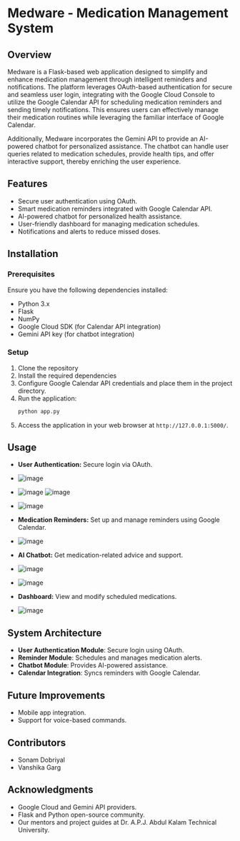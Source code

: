 # Medware - Medication Management System

## Overview
Medware is a Flask-based web application designed to simplify and enhance medication management through intelligent reminders and notifications. The platform leverages OAuth-based authentication for secure and seamless user login, integrating with the Google Cloud Console to utilize the Google Calendar API for scheduling medication reminders and sending timely notifications. This ensures users can effectively manage their medication routines while leveraging the familiar interface of Google Calendar.

Additionally, Medware incorporates the Gemini API to provide an AI-powered chatbot for personalized assistance. The chatbot can handle user queries related to medication schedules, provide health tips, and offer interactive support, thereby enriching the user experience.

## Features
- Secure user authentication using OAuth.
- Smart medication reminders integrated with Google Calendar API.
- AI-powered chatbot for personalized health assistance.
- User-friendly dashboard for managing medication schedules.
- Notifications and alerts to reduce missed doses.

## Installation
### Prerequisites
Ensure you have the following dependencies installed:
- Python 3.x
- Flask
- NumPy
- Google Cloud SDK (for Calendar API integration)
- Gemini API key (for chatbot integration)

### Setup
1. Clone the repository
2. Install the required dependencies
3. Configure Google Calendar API credentials and place them in the project directory.
4. Run the application:
   ```bash
   python app.py
   ```
5. Access the application in your web browser at `http://127.0.0.1:5000/`.

## Usage
- **User Authentication:** Secure login via OAuth.
- ![image](https://github.com/user-attachments/assets/d16925ba-f4f0-4490-a03d-e00cc43af5a5)
- ![image](https://github.com/user-attachments/assets/c6ee8bac-5dea-4d92-80b2-24117cf92786)
![image](https://github.com/user-attachments/assets/3a10643b-4601-46ce-8293-3da62b39ad99)
- ![image](https://github.com/user-attachments/assets/9e819fb9-7d9a-49bc-85b5-66ac3709d3c3)

- **Medication Reminders:** Set up and manage reminders using Google Calendar.
- ![image](https://github.com/user-attachments/assets/aef85184-503e-49a8-8371-b67e972cbbf7)


- **AI Chatbot:** Get medication-related advice and support.
- ![image](https://github.com/user-attachments/assets/1acfbcb9-9d19-4544-b8eb-a81b6d7bdda7)
- ![image](https://github.com/user-attachments/assets/389d2239-fcb6-4ead-878d-0afd08fa825b)


- **Dashboard:** View and modify scheduled medications.
- ![image](https://github.com/user-attachments/assets/42319ba1-c6a9-486a-9b99-33449e25da08)


## System Architecture
- **User Authentication Module**: Secure login using OAuth.
- **Reminder Module**: Schedules and manages medication alerts.
- **Chatbot Module**: Provides AI-powered assistance.
- **Calendar Integration**: Syncs reminders with Google Calendar.

## Future Improvements
- Mobile app integration.
- Support for voice-based commands.


## Contributors
- Sonam Dobriyal
- Vanshika Garg


## Acknowledgments
- Google Cloud and Gemini API providers.
- Flask and Python open-source community.
- Our mentors and project guides at Dr. A.P.J. Abdul Kalam Technical University.


